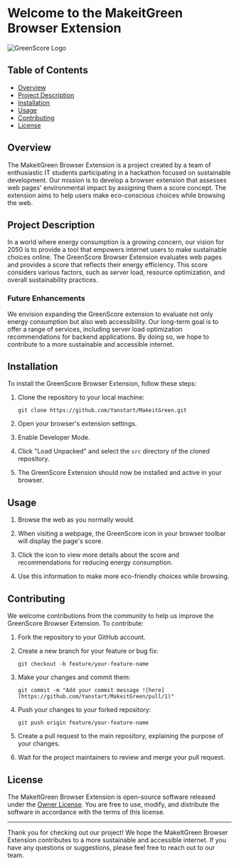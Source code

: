 # Welcome to the MakeitGreen Browser Extension

![GreenScore Logo](https://github.com/Yanstart/MakeitGreen/blob/main/icon_resize.png)

## Table of Contents
- [Overview](#overview)
- [Project Description](#project-description)
- [Installation](#installation)
- [Usage](#usage)
- [Contributing](#contributing)
- [License](#license)

## Overview

The MakeitGreen Browser Extension is a project created by a team of enthusiastic IT students participating in a hackathon focused on sustainable development. Our mission is to develop a browser extension that assesses web pages' environmental impact by assigning them a score concept. The extension aims to help users make eco-conscious choices while browsing the web.

## Project Description

In a world where energy consumption is a growing concern, our vision for 2050 is to provide a tool that empowers internet users to make sustainable choices online. The GreenScore Browser Extension evaluates web pages and provides a score that reflects their energy efficiency. This score considers various factors, such as server load, resource optimization, and overall sustainability practices.

### Future Enhancements

We envision expanding the GreenScore extension to evaluate not only energy consumption but also web accessibility. Our long-term goal is to offer a range of services, including server load optimization recommendations for backend applications. By doing so, we hope to contribute to a more sustainable and accessible internet.

## Installation

To install the GreenScore Browser Extension, follow these steps:

1. Clone the repository to your local machine:
   ```
   git clone https://github.com/Yanstart/MakeitGreen.git
   ```

2. Open your browser's extension settings.

3. Enable Developer Mode.

4. Click "Load Unpacked" and select the `src` directory of the cloned repository.

5. The GreenScore Extension should now be installed and active in your browser.

## Usage

1. Browse the web as you normally would.

2. When visiting a webpage, the GreenScore icon in your browser toolbar will display the page's score.

3. Click the icon to view more details about the score and recommendations for reducing energy consumption.

4. Use this information to make more eco-friendly choices while browsing.

## Contributing

We welcome contributions from the community to help us improve the GreenScore Browser Extension. To contribute:

1. Fork the repository to your GitHub account.

2. Create a new branch for your feature or bug fix:
   ```
   git checkout -b feature/your-feature-name
   ```

3. Make your changes and commit them:
   ```
   git commit -m "Add your commit message ![here](https://github.com/Yanstart/MakeitGreen/pull/1)"
   ```

4. Push your changes to your forked repository:
   ```
   git push origin feature/your-feature-name
   ```

5. Create a pull request to the main repository, explaining the purpose of your changes.

6. Wait for the project maintainers to review and merge your pull request.

## License

The MakeItGreen Browser Extension is open-source software released under the [Owner License](https://fr.wikipedia.org/wiki/Licence_propri%C3%A9taire). You are free to use, modify, and distribute the software in accordance with the terms of this license.

---

Thank you for checking out our project! We hope the MakeItGreen Browser Extension contributes to a more sustainable and accessible internet. If you have any questions or suggestions, please feel free to reach out to our team.
